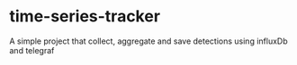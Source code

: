# time-series-tracker
A simple project that collect, aggregate and save detections using influxDb and telegraf
